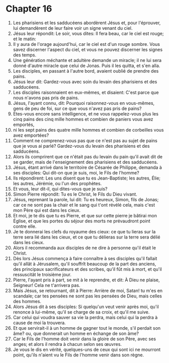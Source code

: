 # Chapter 16

1. Les pharisiens et les sadducéens abordèrent Jésus et, pour l'éprouver, lui demandèrent de leur faire voir un signe venant du ciel.
2. Jésus leur répondit: Le soir, vous dites: Il fera beau, car le ciel est rouge; et le matin:
3. Il y aura de l'orage aujourd'hui, car le ciel est d'un rouge sombre. Vous savez discerner l'aspect du ciel, et vous ne pouvez discerner les signes des temps.
4. Une génération méchante et adultère demande un miracle; il ne lui sera donné d'autre miracle que celui de Jonas. Puis il les quitta, et s'en alla.
5. Les disciples, en passant à l'autre bord, avaient oublié de prendre des pains.
6. Jésus leur dit: Gardez-vous avec soin du levain des pharisiens et des sadducéens.
7. Les disciples raisonnaient en eux-mêmes, et disaient: C'est parce que nous n'avons pas pris de pains.
8. Jésus, l'ayant connu, dit: Pourquoi raisonnez-vous en vous-mêmes, gens de peu de foi, sur ce que vous n'avez pas pris de pains?
9. Etes-vous encore sans intelligence, et ne vous rappelez-vous plus les cinq pains des cinq mille hommes et combien de paniers vous avez emportés,
10. ni les sept pains des quatre mille hommes et combien de corbeilles vous avez emportées?
11. Comment ne comprenez-vous pas que ce n'est pas au sujet de pains que je vous ai parlé? Gardez-vous du levain des pharisiens et des sadducéens.
12. Alors ils comprirent que ce n'était pas du levain du pain qu'il avait dit de se garder, mais de l'enseignement des pharisiens et des sadducéens.
13. Jésus, étant arrivé dans le territoire de Césarée de Philippe, demanda à ses disciples: Qui dit-on que je suis, moi, le Fils de l'homme?
14. Ils répondirent: Les uns disent que tu es Jean-Baptiste; les autres, Élie; les autres, Jérémie, ou l'un des prophètes.
15. Et vous, leur dit-il, qui dites-vous que je suis?
16. Simon Pierre répondit: Tu es le Christ, le Fils du Dieu vivant.
17. Jésus, reprenant la parole, lui dit: Tu es heureux, Simon, fils de Jonas; car ce ne sont pas la chair et le sang qui t'ont révélé cela, mais c'est mon Père qui est dans les cieux.
18. Et moi, je te dis que tu es Pierre, et que sur cette pierre je bâtirai mon Église, et que les portes du séjour des morts ne prévaudront point contre elle.
19. Je te donnerai les clefs du royaume des cieux: ce que tu lieras sur la terre sera lié dans les cieux, et ce que tu délieras sur la terre sera délié dans les cieux.
20. Alors il recommanda aux disciples de ne dire à personne qu'il était le Christ.
21. Dès lors Jésus commença à faire connaître à ses disciples qu'il fallait qu'il allât à Jérusalem, qu'il souffrît beaucoup de la part des anciens, des principaux sacrificateurs et des scribes, qu'il fût mis à mort, et qu'il ressuscitât le troisième jour.
22. Pierre, l'ayant pris à part, se mit à le reprendre, et dit: À Dieu ne plaise, Seigneur! Cela ne t'arrivera pas.
23. Mais Jésus, se retournant, dit à Pierre: Arrière de moi, Satan! tu m'es en scandale; car tes pensées ne sont pas les pensées de Dieu, mais celles des hommes.
24. Alors Jésus dit à ses disciples: Si quelqu'un veut venir après moi, qu'il renonce à lui-même, qu'il se charge de sa croix, et qu'il me suive.
25. Car celui qui voudra sauver sa vie la perdra, mais celui qui la perdra à cause de moi la trouvera.
26. Et que servirait-il à un homme de gagner tout le monde, s'il perdait son âme? ou, que donnerait un homme en échange de son âme?
27. Car le Fils de l'homme doit venir dans la gloire de son Père, avec ses anges; et alors il rendra à chacun selon ses œuvres.
28. Je vous le dis en vérité, quelques-uns de ceux qui sont ici ne mourront point, qu'ils n'aient vu le Fils de l'homme venir dans son règne.

